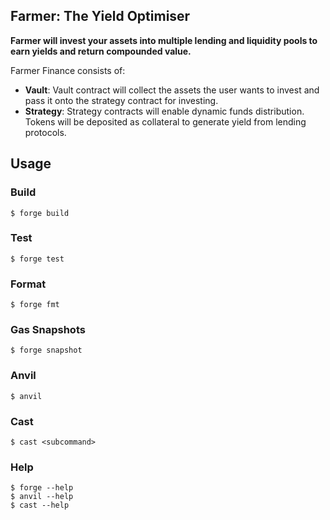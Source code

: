 ## Farmer: The Yield Optimiser

**Farmer will invest your assets into multiple lending and liquidity pools to earn yields and return compounded value.**

Farmer Finance consists of:

-   **Vault**: Vault contract will collect the assets the user wants to invest and pass it onto the strategy contract for investing.
-   **Strategy**: Strategy contracts will enable dynamic funds distribution. Tokens will be deposited as collateral to generate yield from lending protocols.

## Usage

### Build

```shell
$ forge build
```

### Test

```shell
$ forge test
```

### Format

```shell
$ forge fmt
```

### Gas Snapshots

```shell
$ forge snapshot
```

### Anvil

```shell
$ anvil
```

### Cast

```shell
$ cast <subcommand>
```

### Help

```shell
$ forge --help
$ anvil --help
$ cast --help
```
